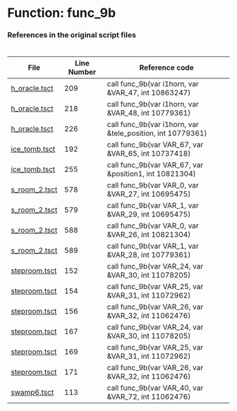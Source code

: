 # Function: func_9b
### References in the original script files

#

| File | Line Number | Reference code |
| --- | --- | --- |
| [h_oracle.tsct](../../../out/h_oracle.tsct#L209) | 209 | call func_9b(var i1horn, var &VAR_47, int 10863247) |
| [h_oracle.tsct](../../../out/h_oracle.tsct#L218) | 218 | call func_9b(var i1horn, var &VAR_48, int 10779361) |
| [h_oracle.tsct](../../../out/h_oracle.tsct#L226) | 226 | call func_9b(var i1horn, var &tele_position, int 10779361) |
| [ice_tomb.tsct](../../../out/ice_tomb.tsct#L192) | 192 | call func_9b(var VAR_67, var &VAR_65, int 10737418) |
| [ice_tomb.tsct](../../../out/ice_tomb.tsct#L255) | 255 | call func_9b(var VAR_67, var &position1, int 10821304) |
| [s_room_2.tsct](../../../out/s_room_2.tsct#L578) | 578 | call func_9b(var VAR_0, var &VAR_27, int 10695475) |
| [s_room_2.tsct](../../../out/s_room_2.tsct#L579) | 579 | call func_9b(var VAR_1, var &VAR_29, int 10695475) |
| [s_room_2.tsct](../../../out/s_room_2.tsct#L588) | 588 | call func_9b(var VAR_0, var &VAR_26, int 10821304) |
| [s_room_2.tsct](../../../out/s_room_2.tsct#L589) | 589 | call func_9b(var VAR_1, var &VAR_28, int 10779361) |
| [steproom.tsct](../../../out/steproom.tsct#L152) | 152 | call func_9b(var VAR_24, var &VAR_30, int 11078205) |
| [steproom.tsct](../../../out/steproom.tsct#L154) | 154 | call func_9b(var VAR_25, var &VAR_31, int 11072962) |
| [steproom.tsct](../../../out/steproom.tsct#L156) | 156 | call func_9b(var VAR_26, var &VAR_32, int 11062476) |
| [steproom.tsct](../../../out/steproom.tsct#L167) | 167 | call func_9b(var VAR_24, var &VAR_30, int 11078205) |
| [steproom.tsct](../../../out/steproom.tsct#L169) | 169 | call func_9b(var VAR_25, var &VAR_31, int 11072962) |
| [steproom.tsct](../../../out/steproom.tsct#L171) | 171 | call func_9b(var VAR_26, var &VAR_32, int 11062476) |
| [swamp6.tsct](../../../out/swamp6.tsct#L113) | 113 | call func_9b(var VAR_40, var &VAR_72, int 11062476) |
